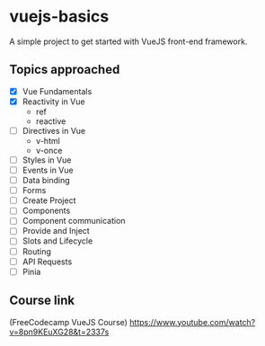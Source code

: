 # vuejs-basics
A simple project to get started with VueJS front-end framework.

## Topics approached
- [x] Vue Fundamentals
- [x] Reactivity in Vue
    - ref
    - reactive
- [ ] Directives in Vue
    - v-html
    - v-once
- [ ] Styles in Vue
- [ ] Events in Vue
- [ ] Data binding
- [ ] Forms
- [ ] Create Project
- [ ] Components
- [ ] Component communication
- [ ] Provide and Inject
- [ ] Slots and Lifecycle
- [ ] Routing
- [ ] API Requests
- [ ] Pinia

## Course link
(FreeCodecamp VueJS Course) https://www.youtube.com/watch?v=8pn9KEuXG28&t=2337s
